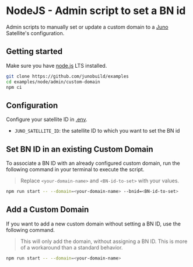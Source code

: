 # NodeJS - Admin script to set a BN id

Admin scripts to manually set or update a custom domain to a [Juno](https://juno.build) Satellite's configuration.

## Getting started

Make sure you have [node.js](https://nodejs.org) LTS installed.

```bash
git clone https://github.com/junobuild/examples
cd examples/node/admin/custom-domain
npm ci
```

## Configuration

Configure your satellite ID in [.env](.env).

- `JUNO_SATELLITE_ID`: the satellite ID to which you want to set the BN id

## Set BN ID in an existing Custom Domain

To associate a BN ID with an already configured custom domain, run the following command in your terminal to execute the script.

> Replace `<your-domain-name>` and `<BN-id-to-set>` with your values.

```bash
npm run start -- --domain=<your-domain-name> --bnid=<BN-id-to-set>
```

## Add a Custom Domain

If you want to add a new custom domain without setting a BN ID, use the following command.

> This will only add the domain, without assigning a BN ID.
> This is more of a workaround than a standard behavior.

```bash
npm run start -- --domain=<your-domain-name>
```
